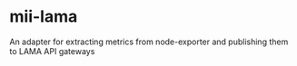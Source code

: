 # mii-lama
An adapter for extracting metrics from node-exporter and publishing them to LAMA API gateways
